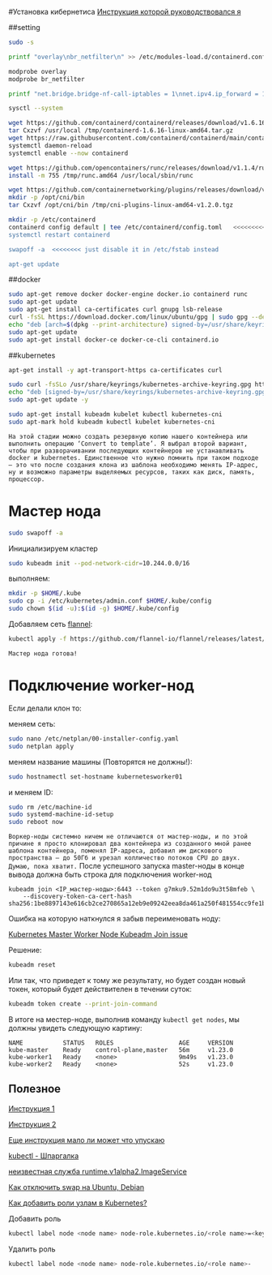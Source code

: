 #Установка кибернетиса [Инструкция которой руководствовался я](https://ex-minds.ru/?p=296)


##setting

```bash
sudo -s

printf "overlay\nbr_netfilter\n" >> /etc/modules-load.d/containerd.conf

modprobe overlay
modprobe br_netfilter

printf "net.bridge.bridge-nf-call-iptables = 1\nnet.ipv4.ip_forward = 1\nnet.bridge.bridge-nf-call-ip6tables = 1\n" >> /etc/sysctl.d/99-kubernetes-cri.conf

sysctl --system

wget https://github.com/containerd/containerd/releases/download/v1.6.16/containerd-1.6.16-linux-amd64.tar.gz -P /tmp/
tar Cxzvf /usr/local /tmp/containerd-1.6.16-linux-amd64.tar.gz
wget https://raw.githubusercontent.com/containerd/containerd/main/containerd.service -P /etc/systemd/system/
systemctl daemon-reload
systemctl enable --now containerd

wget https://github.com/opencontainers/runc/releases/download/v1.1.4/runc.amd64 -P /tmp/
install -m 755 /tmp/runc.amd64 /usr/local/sbin/runc

wget https://github.com/containernetworking/plugins/releases/download/v1.2.0/cni-plugins-linux-amd64-v1.2.0.tgz -P /tmp/
mkdir -p /opt/cni/bin
tar Cxzvf /opt/cni/bin /tmp/cni-plugins-linux-amd64-v1.2.0.tgz

mkdir -p /etc/containerd
containerd config default | tee /etc/containerd/config.toml   <<<<<<<<<<< manually edit and change systemdCgroup to true
systemctl restart containerd

swapoff -a  <<<<<<<< just disable it in /etc/fstab instead

apt-get update
```

##docker

```bash
sudo apt-get remove docker docker-engine docker.io containerd runc
sudo apt-get update
sudo apt-get install ca-certificates curl gnupg lsb-release
curl -fsSL https://download.docker.com/linux/ubuntu/gpg | sudo gpg --dearmor -o /usr/share/keyrings/docker-archive-keyring.gpg
echo "deb [arch=$(dpkg --print-architecture) signed-by=/usr/share/keyrings/docker-archive-keyring.gpg] https://download.docker.com/linux/ubuntu $(lsb_release -cs) stable" | sudo tee /etc/apt/sources.list.d/docker.list > /dev/null
sudo apt-get update
sudo apt-get install docker-ce docker-ce-cli containerd.io

```
##kubernetes

```bash
apt-get install -y apt-transport-https ca-certificates curl

sudo curl -fsSLo /usr/share/keyrings/kubernetes-archive-keyring.gpg https://dl.k8s.io/apt/doc/apt-key.gpg
echo "deb [signed-by=/usr/share/keyrings/kubernetes-archive-keyring.gpg] https://apt.kubernetes.io/ kubernetes-xenial main" | sudo tee /etc/apt/sources.list.d/kubernetes.list
sudo apt-get update -y

sudo apt-get install kubeadm kubelet kubectl kubernetes-cni
sudo apt-mark hold kubeadm kubectl kubelet kubernetes-cni
```
`На этой стадии можно создать резервную копию нашего контейнера или выполнить операцию ‘Convert to template’. Я выбрал второй вариант, чтобы при разворачивании последующих контейнеров не устанавливать docker и kubernetes. Единственное что нужно помнить при таком подходе — это что после создания клона из шаблона необходимо менять IP-адрес, ну и возможно параметры выделяемых ресурсов, таких как диск, память, процессор.
`



# Мастер нода

```bash
sudo swapoff -a
```

Инициализируем кластер 

```bash
sudo kubeadm init --pod-network-cidr=10.244.0.0/16
```

выполняем:

```bash
mkdir -p $HOME/.kube
sudo cp -i /etc/kubernetes/admin.conf $HOME/.kube/config
sudo chown $(id -u):$(id -g) $HOME/.kube/config
```

Добавляем сеть [flannel](https://github.com/flannel-io/flannel#flannel):

```bash
kubectl apply -f https://github.com/flannel-io/flannel/releases/latest/download/kube-flannel.yml
```

`Мастер нода готова!`

# Подключение worker-нод

Если делали клон то:

меняем сеть:
```bash
sudo nano /etc/netplan/00-installer-config.yaml
sudo netplan apply
```


меняем название машины (Повторятся не должны!):
```bash
sudo hostnamectl set-hostname kubernetesworker01
```
и меняем ID:
```bash
sudo rm /etc/machine-id
sudo systemd-machine-id-setup
sudo reboot now
```

`Воркер-ноды системно ничем не отличаются от мастер-ноды, и по этой причине я просто клонировал два контейнера из созданного мной ранее шаблона контейнера, поменял IP-адреса, добавил им дискового пространства — до 50Гб и урезал колличество потоков CPU до двух. 
Думаю, пока хватит.`
После успешного запуска master-ноды в конце вывода должна быть строка для подключения worker-нод

```
kubeadm join <IP_мастер-ноды>:6443 --token g7mku9.52m1do9u3t58mfeb \
    --discovery-token-ca-cert-hash sha256:1be8897143e616cb2ce270865a12eb9e09242eea8da461a250f481554cc9fe1b 
```
Ошибка на которую наткнулся я забыв переименовать ноду:

[Kubernetes Master Worker Node Kubeadm Join issue](https://stackoverflow.com/questions/55767652/kubernetes-master-worker-node-kubeadm-join-issue)

Решение:
```bash
kubeadm reset 
```

Или так, что приведет к тому же результату, но будет создан новый токен, который будет действителен в течении суток:
```bash
kubeadm token create --print-join-command
```
В итоге на местер-ноде, выполнив команду ```kubectl get nodes```, мы должны увидеть следующую картину:
```
NAME           STATUS   ROLES                  AGE     VERSION
kube-master    Ready    control-plane,master   56m     v1.23.0
kube-worker1   Ready    <none>                 9m49s   v1.23.0
kube-worker2   Ready    <none>                 52s     v1.23.0
```


## Полезное

[Инструкция 1](https://ex-minds.ru/kubernetes-proxmox-install/)

[Инструкция 2](https://www.itsgeekhead.com/tuts/kubernetes-126-ubuntu-2204.txt)

[Еще инструкция мало ли может что упускаю](https://phoenixnap.com/kb/install-kubernetes-on-ubuntu)

[kubectl - Шпаргалка](https://kubernetes.io/ru/docs/reference/kubectl/cheatsheet/)

[неизвестная служба runtime.v1alpha2.ImageService](https://github.com/kubernetes-sigs/cri-tools/issues/710)

[Как отключить swap на Ubuntu, Debian](https://disnetern.ru/how-disable-swap-linux/)

[Как добавить роли узлам в Kubernetes?](https://stackoverflow.com/questions/48854905/how-to-add-roles-to-nodes-in-kubernetes)

Добавить роль
```bash
kubectl label node <node name> node-role.kubernetes.io/<role name>=<key - (any name)>
```
Удалить роль
```bash
kubectl label node <node name> node-role.kubernetes.io/<role name>-
```

